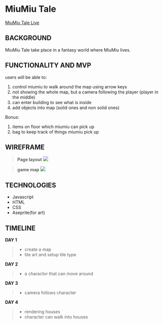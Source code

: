 # MiuMiu Tale
[MiuMiu Tale Live](https://michelleamazinglin.github.io/miumiu-tale/)

## BACKGROUND ###

MiuMiu Tale take place in a fantasy world where MiuMiu lives.

## FUNCTIONALITY AND MVP ###

users will be able to:
1. control miumiu to walk around the map using arrow keys
2. not showing the whole map, but a camera following the player (player in the middle)
3. can enter building to see what is inside
4. add objects into map (solid ones and non solid ones)

Bonus:
1. items on floor which miumiu can pick up
2. bag to keep track of things miumiu pick up


## WIREFRAME ###

> **Page layout**
![](https://i.imgur.com/B4xGNhn.png)

> **game map**
![](https://i.imgur.com/6pXsilX.png)


## TECHNOLOGIES ###

* Javascript
* HTML
* CSS
* Aseprite(for art)

## TIMELINE ###

**DAY 1**
> * create a map
> * tile art and setup tile type

**DAY 2**
> * a charactor that can move around

**DAY 3**
> * camera follows character

**DAY 4**
> * rendering houses
> * character can walk into houses